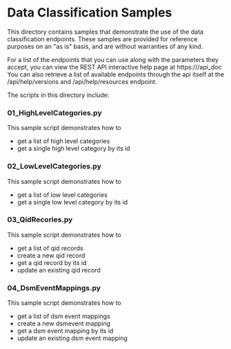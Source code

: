 # Data Classification Samples

This directory contains samples that demonstrate the use of the data classification endpoints. These samples are provided for reference purposes on an "as is" basis, and are without warranties of any kind.

For a list of the endpoints that you can use along with the parameters they accept, you can view the REST API interactive help page at https://<hostname>/api_doc You can also retrieve a list of available endpoints through the api itself at the /api/help/versions and /api/help/resources endpoint.

The scripts in this directory include:

### 01_HighLevelCategories.py
This sample script demonstrates how to
+ get a list of high level categories
+ get a single high level category by its id

### 02_LowLevelCategories.py
This sample script demonstrates how to
+ get a list of low level categories
+ get a single low level category by its id

### 03_QidRecories.py
This sample script demonstrates how to
+ get a list of qid records 
+ create a new qid record
+ get a qid record by its id 
+ update an existing qid record

### 04_DsmEventMappings.py
This sample script demonstrates how to
+ get a list of dsm event mappings
+ create a new dsmevent mapping
+ get a dsm event mapping by its id
+ update an existing dsm event mapping
